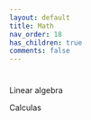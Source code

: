 ```yaml
---
layout: default
title: Math
nav_order: 18
has_children: true
comments: false
---
```


# 

Linear algebra

Calculas

